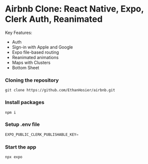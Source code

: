 # Airbnb Clone: React Native, Expo, Clerk Auth, Reanimated

Key Features:
- Auth 
- Sign-in with Apple and Google
- Expo file-based routing
- Reanimated animations
- Maps with Clusters
- Bottom Sheet


### Cloning the repository

```shell
git clone https://github.com/EthanHosier/airbnb.git
```

### Install packages

```shell
npm i
```

### Setup .env file


```js
EXPO_PUBLIC_CLERK_PUBLISHABLE_KEY=
```

### Start the app

```shell
npx expo
```


